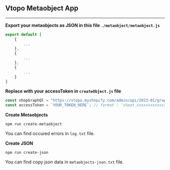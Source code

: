 ## Vtopo Metaobject App
---

**Export your metaobjects as JSON in this file `./metaobject/metaobject.js`**

```javascript
export default [
    {
        ...
    },
    {
        ...
    },
    {
        ...
    }
]
```

**Replace with your accessToken in `createObject.js` file**
```javascript
const shopGraphQl = "https://vtopo.myshopify.com/admin/api/2023-01/graphql.json";
const accessToken = `YOUR_TOKEN_HERE`; // format : 'shpat_xxxxxxxxxxxxxxxxxxxxxxxxxxxxxxxxxx'
```

**Create Metaobjects**
```shell
npm run create-metaobject
```
<span>You can find occured errors in `log.txt` file.</span>

**Create JSON**
```shell
npm run create-json
```
<span>You can find copy json data in `metaobjects-json.txt` file.</span>